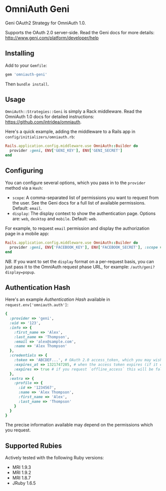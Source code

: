 # OmniAuth Geni

Geni OAuth2 Strategy for OmniAuth 1.0.

Supports the OAuth 2.0 server-side. Read the Geni docs for more details: http://www.geni.com/platform/developer/help

## Installing

Add to your `Gemfile`:

```ruby
gem 'omniauth-geni'
```

Then `bundle install`.

## Usage

`OmniAuth::Strategies::Geni` is simply a Rack middleware. Read the OmniAuth 1.0 docs for detailed instructions: https://github.com/intridea/omniauth.

Here's a quick example, adding the middleware to a Rails app in `config/initializers/omniauth.rb`:

```ruby
Rails.application.config.middleware.use OmniAuth::Builder do
  provider :geni, ENV['GENI_KEY'], ENV['GENI_SECRET']
end
```

## Configuring

You can configure several options, which you pass in to the `provider` method via a `Hash`:

* `scope`: A comma-separated list of permissions you want to request from the user. See the Geni docs for a full list of available permissions. Default: `email`.
* `display`: The display context to show the authentication page. Options are: `web`, `desktop` and `mobile`. Default: `web`.

For example, to request `email` permission and display the authorization page in a mobile app:
 
```ruby
Rails.application.config.middleware.use OmniAuth::Builder do
  provider :geni, ENV['FACEBOOK_KEY'], ENV['FACEBOOK_SECRET'], :scope => 'email', :display => 'mobile'
end
```

*NB.* If you want to set the `display` format on a per-request basis, you can just pass it to the OmniAuth request phase URL, for example: `/auth/geni?display=popup`.

## Authentication Hash

Here's an example *Authentication Hash* available in `request.env['omniauth.auth']`:

```ruby
{
  :provider => 'geni',
  :uid => '123',
  :info => {
    :first_name => 'Alex',
    :last_name => 'Thompson',
    :email => 'alex@sample.com',
    :name => 'Alex Thompson'
  },
  :credentials => {
    :token => 'ABCDEF...', # OAuth 2.0 access_token, which you may wish to store
    :expires_at => 1321747205, # when the access token expires (if it expires)
    :expires => true # if you request `offline_access` this will be false
  },
  :extra => {
    :profile => {
      :id => '1234567',
      :name => 'Alex Thompson',
      :first_name => 'Alex',
      :last_name => 'Thompson'
    }
  }
}
```

The precise information available may depend on the permissions which you request.

## Supported Rubies

Actively tested with the following Ruby versions:

- MRI 1.9.3
- MRI 1.9.2
- MRI 1.8.7
- JRuby 1.6.5
